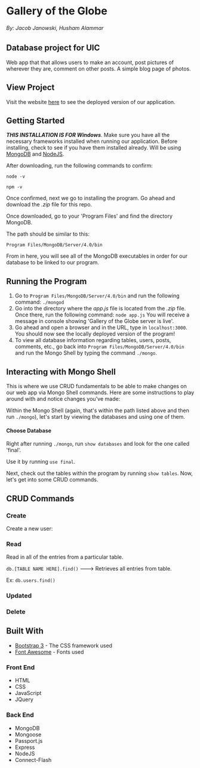 # Gallery of the Globe 
###### By: Jacob Janowski, Husham Alammar

## Database project for UIC
Web app that that allows users to make an account, post pictures of wherever they are, comment on other posts. A simple blog page of photos.

## View Project
Visit the website [here](https://fierce-eyrie-65571.herokuapp.com/) to see the deployed version of our application.

## Getting Started
**_THIS INSTALLATION IS FOR Windows_**. Make sure you have all the necessary frameworks installed when running our application. Before installing, check to see if you have them installed already.
Will be using [MongoDB](https://www.mongodb.com/try/download/community) and [NodeJS](https://nodejs.org/en/download/). 

After downloading, run the following commands to confirm:

`node -v`

`npm -v`

Once confirmed, next we go to installing the program. Go ahead and download the _.zip_ file for this repo. 

Once downloaded, go to your 'Program Files' and find the directory MongoDB. 

The path should be similar to this:

`Program Files/MongoDB/Server/4.0/bin`

From in here, you will see all of the MongoDB executables in order for our database to be linked to our program.

## Running the Program
1. Go to `Program Files/MongoDB/Server/4.0/bin` and run the following command:
`./mongod`
2. Go into the directory where the _app.js_ file is located from the _.zip_ file. 
Once there, run the following command:
`node app.js`
You will receive a message in console showing 'Gallery of the Globe server is live'. 
3. Go ahead and open a browser and in the URL, type in `localhost:3000`. You should now see the locally deployed version of the program!
4. To view all database information regarding tables, users, posts, comments, etc., go back into `Program Files/MongoDB/Server/4.0/bin` and run the Mongo Shell by typing the command `./mongo`.

## Interacting with Mongo Shell
This is where we use CRUD fundamentals to be able to make changes on our web app via Mongo Shell commands. Here are some instructions to play around with and notice changes you've made:

Within the Mongo Shell (again, that's within the path listed above and then run `./mongo`), let's start by viewing the databases and using one of them.

#### Choose Database

Right after running `./mongo`, run `show databases` and look for the one called 'final'.

Use it by running `use final`.

Next, check out the tables within the program by running `show tables`. Now, let's get into some CRUD commands.

## CRUD Commands

### Create

Create a new user: 


### Read 

Read in all of the entries from a particular table. 

`db.[TABLE NAME HERE].find()` ---> Retrieves all entries from table.

Ex: `db.users.find()`


### Updated

### Delete




## Built With
* [Bootstrap 3](https://getbootstrap.com/docs/3.3/css/) - The CSS framework used
* [Font Awesome](https://fontawesome.com/v4.7.0/) - Fonts used 

### Front End
* HTML
* CSS
* JavaScript
* JQuery

### Back End
* MongoDB
* Mongoose
* Passport.js
* Express
* NodeJS
* Connect-Flash
